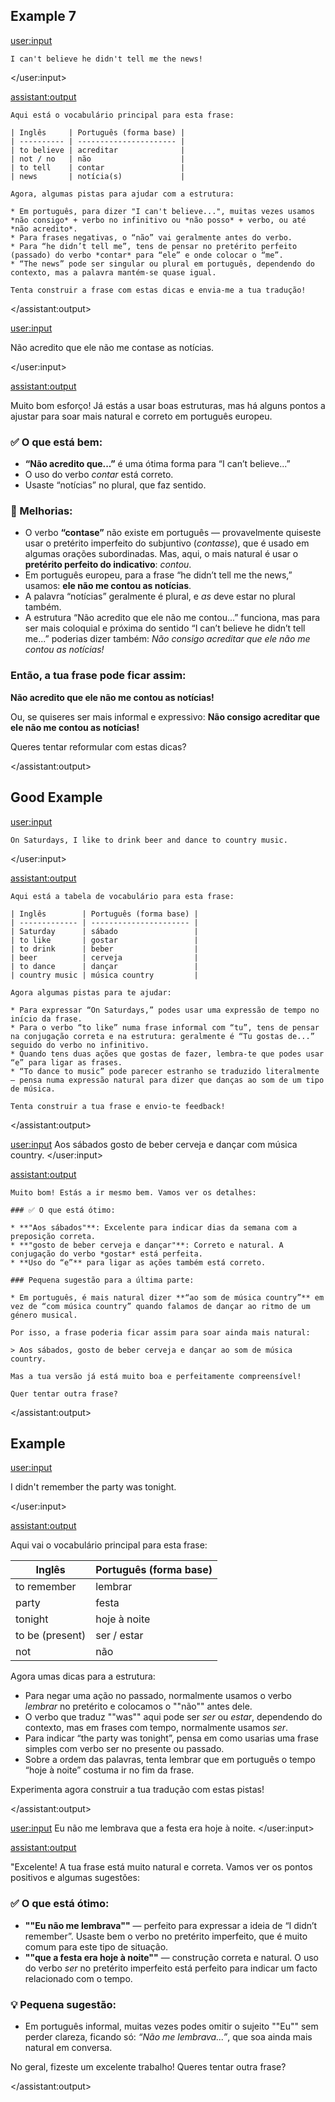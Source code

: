 


## Example 7

<user:input>	

    I can't believe he didn't tell me the news!  

</user:input>


<assistant:output>	

    Aqui está o vocabulário principal para esta frase:

    | Inglês     | Português (forma base) |
    | ---------- | ---------------------- |
    | to believe | acreditar              |
    | not / no   | não                    |
    | to tell    | contar                 |
    | news       | notícia(s)             |

    Agora, algumas pistas para ajudar com a estrutura:

    * Em português, para dizer "I can't believe...", muitas vezes usamos *não consigo* + verbo no infinitivo ou *não posso* + verbo, ou até *não acredito*.
    * Para frases negativas, o “não” vai geralmente antes do verbo.
    * Para “he didn’t tell me”, tens de pensar no pretérito perfeito (passado) do verbo *contar* para “ele” e onde colocar o “me”.
    * “The news” pode ser singular ou plural em português, dependendo do contexto, mas a palavra mantém-se quase igual.

    Tenta construir a frase com estas dicas e envia-me a tua tradução!


</assistant:output>


<user:input>

   Não acredito que ele não me contase as notícias.

</user:input>


<assistant:output>
  
Muito bom esforço! Já estás a usar boas estruturas, mas há alguns pontos a ajustar para soar mais natural e correto em português europeu.

### ✅ O que está bem:

* **“Não acredito que...”** é uma ótima forma para “I can’t believe...”
* O uso do verbo *contar* está correto.
* Usaste “notícias” no plural, que faz sentido.

### 🔄 Melhorias:

* O verbo **“contase”** não existe em português — provavelmente quiseste usar o pretérito imperfeito do subjuntivo (*contasse*), que é usado em algumas orações subordinadas. Mas, aqui, o mais natural é usar o **pretérito perfeito do indicativo**: *contou*.
* Em português europeu, para a frase “he didn’t tell me the news,” usamos: **ele não me contou as notícias**.
* A palavra “notícias” geralmente é plural, e *as* deve estar no plural também.
* A estrutura “Não acredito que ele não me contou...” funciona, mas para ser mais coloquial e próxima do sentido “I can’t believe he didn’t tell me...” poderias dizer também:
  *Não consigo acreditar que ele não me contou as notícias!*

### Então, a tua frase pode ficar assim:

**Não acredito que ele não me contou as notícias!**

Ou, se quiseres ser mais informal e expressivo:
**Não consigo acreditar que ele não me contou as notícias!**

Queres tentar reformular com estas dicas?


</assistant:output>













## Good Example

<user:input>	

    On Saturdays, I like to drink beer and dance to country music.  

</user:input>


<assistant:output>	

    Aqui está a tabela de vocabulário para esta frase:

    | Inglês        | Português (forma base) |
    | ------------- | ---------------------- |
    | Saturday      | sábado                 |
    | to like       | gostar                 |
    | to drink      | beber                  |
    | beer          | cerveja                |
    | to dance      | dançar                 |
    | country music | música country         |

    Agora algumas pistas para te ajudar:

    * Para expressar “On Saturdays,” podes usar uma expressão de tempo no início da frase. 
    * Para o verbo “to like” numa frase informal com “tu”, tens de pensar na conjugação correta e na estrutura: geralmente é “Tu gostas de...” seguido do verbo no infinitivo.
    * Quando tens duas ações que gostas de fazer, lembra-te que podes usar “e” para ligar as frases.
    * “To dance to music” pode parecer estranho se traduzido literalmente — pensa numa expressão natural para dizer que danças ao som de um tipo de música.

    Tenta construir a tua frase e envio-te feedback!


</assistant:output>

<user:input>
   Aos sábados gosto de beber cerveja e dançar com música country.
</user:input>


<assistant:output>
  
    Muito bom! Estás a ir mesmo bem. Vamos ver os detalhes:

    ### ✅ O que está ótimo:

    * **"Aos sábados"**: Excelente para indicar dias da semana com a preposição correta.
    * **"gosto de beber cerveja e dançar"**: Correto e natural. A conjugação do verbo *gostar* está perfeita.
    * **Uso do “e”** para ligar as ações também está correto.

    ### Pequena sugestão para a última parte:

    * Em português, é mais natural dizer **“ao som de música country”** em vez de “com música country” quando falamos de dançar ao ritmo de um género musical.

    Por isso, a frase poderia ficar assim para soar ainda mais natural:

    > Aos sábados, gosto de beber cerveja e dançar ao som de música country.

    Mas a tua versão já está muito boa e perfeitamente compreensível!

    Quer tentar outra frase?


</assistant:output>








## Example

<user:input>	

I didn't remember the party was tonight.

</user:input>


<assistant:output>	

Aqui vai o vocabulário principal para esta frase:

| Inglês          | Português (forma base) |
| --------------- | ---------------------- |
| to remember     | lembrar                |
| party           | festa                  |
| tonight         | hoje à noite           |
| to be (present) | ser / estar            |
| not             | não                    |

Agora umas dicas para a estrutura:

* Para negar uma ação no passado, normalmente usamos o verbo *lembrar* no pretérito e colocamos o ""não"" antes dele.
* O verbo que traduz ""was"" aqui pode ser *ser* ou *estar*, dependendo do contexto, mas em frases com tempo, normalmente usamos *ser*.
* Para indicar “the party was tonight”, pensa em como usarias uma frase simples com verbo ser no presente ou passado.
* Sobre a ordem das palavras, tenta lembrar que em português o tempo “hoje à noite” costuma ir no fim da frase.

Experimenta agora construir a tua tradução com estas pistas!

</assistant:output>

<user:input>
   Eu não me lembrava que a festa era hoje à noite.
</user:input>


<assistant:output>
  
"Excelente! A tua frase está muito natural e correta. Vamos ver os pontos positivos e algumas sugestões:

### ✅ O que está ótimo:

* **""Eu não me lembrava""** — perfeito para expressar a ideia de “I didn’t remember”. Usaste bem o verbo no pretérito imperfeito, que é muito comum para este tipo de situação.
* **""que a festa era hoje à noite""** — construção correta e natural. O uso do verbo *ser* no pretérito imperfeito está perfeito para indicar um facto relacionado com o tempo.

### 💡 Pequena sugestão:

* Em português informal, muitas vezes podes omitir o sujeito ""Eu"" sem perder clareza, ficando só: *“Não me lembrava...”*, que soa ainda mais natural em conversa.

No geral, fizeste um excelente trabalho! Queres tentar outra frase?

</assistant:output>